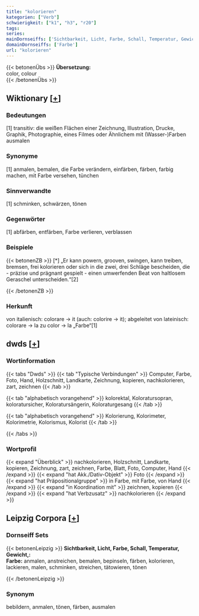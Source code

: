 ```yaml
---
title: "kolorieren"
kategorien: ["Verb"]
schwierigkeit: ["k1", "h3", "r20"]
tags:
series:
mainDornseiffs: ['Sichtbarkeit, Licht, Farbe, Schall, Temperatur, Gewicht,']
domainDornseiffs: ['Farbe']
url: "kolorieren"
---
```


{{< betonenÜbs >}}
**Übersetzung:**  
color, colour  
{{< /betonenÜbs >}}

## Wiktionary [[+](https://de.wiktionary.org/wiki/kolorieren)]

### Bedeutungen
[1] transitiv: die weißen Flächen einer Zeichnung, Illustration, Drucke, Graphik, Photographie, eines Filmes oder Ähnlichem mit (Wasser-)Farben ausmalen  

### Synonyme
[1] anmalen, bemalen, die Farbe verändern, einfärben, färben, farbig machen, mit Farbe versehen, tünchen  

### Sinnverwandte
[1] schminken, schwärzen, tönen  

### Gegenwörter
[1] abfärben, entfärben, Farbe verlieren, verblassen  

### Beispiele
{{< betonenZB >}}
[*] „Er kann powern, grooven, swingen, kann treiben, bremsen, frei kolorieren oder sich in die zwei, drei Schläge bescheiden, die - präzise und prägnant gespielt - einen umwerfenden Beat von haltlosem Geraschel unterscheiden.“[2]  

{{< /betonenZB >}}
### Herkunft
von italienisch: colorare → it (auch: colorire → it); abgeleitet von lateinisch: colorare → la zu color → la „Farbe“[1]  



## dwds [[+](https://www.dwds.de/wb/kolorieren)]

### Wortinformation
{{< tabs "Dwds" >}}
{{< tab "Typische Verbindungen" >}}
Computer, Farbe, Foto, Hand, Holzschnitt, Landkarte, Zeichnung, kopieren, nachkolorieren, zart, zeichnen
{{< /tab >}}

{{< tab "alphabetisch vorangehend" >}}
kolorektal, Koloratursopran, koloratursicher, Koloratursängerin, Koloraturgesang
{{< /tab >}}

{{< tab "alphabetisch vorangehend" >}}
Kolorierung, Kolorimeter, Kolorimetrie, Kolorismus, Kolorist
{{< /tab >}}

{{< /tabs >}}

### Wortprofil
{{< expand "Überblick" >}} nachkolorieren, Holzschnitt, Landkarte, kopieren, Zeichnung, zart, zeichnen, Farbe, Blatt, Foto, Computer, Hand {{< /expand >}}
{{< expand "hat Akk./Dativ-Objekt" >}} Foto {{< /expand >}}
{{< expand "hat Präpositionalgruppe" >}} in Farbe, mit Farbe, von Hand {{< /expand >}}
{{< expand "in Koordination mit" >}} zeichnen, kopieren {{< /expand >}}
{{< expand "hat Verbzusatz" >}} nachkolorieren {{< /expand >}}

## Leipzig Corpora [[+](https://corpora.uni-leipzig.de/en/res?word=kolorieren&corpusId=deu_newscrawl-public_2018)]

### Dornseiff Sets
{{< betonenLeipzig >}}
**Sichtbarkeit, Licht, Farbe, Schall, Temperatur, Gewicht,:**  
**Farbe:** anmalen, anstreichen, bemalen, bepinseln, färben, kolorieren, lackieren, malen, schminken, streichen, tätowieren, tönen  

{{< /betonenLeipzig >}}

### Synonym
bebildern, anmalen, tönen, färben, ausmalen

